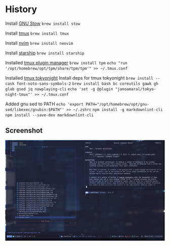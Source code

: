 # History

Install [GNU Stow](https://www.gnu.org/software/stow/)
`brew install stow`

Install [tmux](https://github.com/tmux/tmux/wiki)
`brew install tmux`

Install [nvim](https://neovim.io)
`brew install neovim`

Install [starship](https://starship.rs)
`brew install starship`

Installed [tmux plugin manager](https://github.com/tmux-plugins/tpm)
`brew install tpm`
`echo "run '/opt/homebrew/opt/tpm/share/tpm/tpm'" >> ~/.tmux.conf`

Installed [tmux tokyonight](https://github.com/janoamaral/tokyo-night-tmux)
Install deps for tmux tokyonight
`brew install --cask font-noto-sans-symbols-2`
`brew install bash bc coreutils gawk gh glab gsed jq nowplaying-cli`
`echo 'set -g @plugin "janoamaral/tokyo-night-tmux"' >> ~/.tmux.conf`

Added gnu sed to PATH
`echo 'export PATH="/opt/homebrew/opt/gnu-sed/libexec/gnubin:$PATH"' >> ~/.zshrc`
`npm install -g markdownlint-cli`
`npm install --save-dev markdownlint-cli`

## Screenshot

![screenshot](https://github.com/aksdad/dotfiles/blob/main/img/screenshot.jpg)
